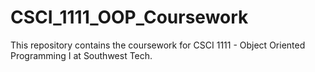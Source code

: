 # CSCI_1111_OOP_Coursework
This repository contains the coursework for CSCI 1111 - Object Oriented Programming I at Southwest Tech.

